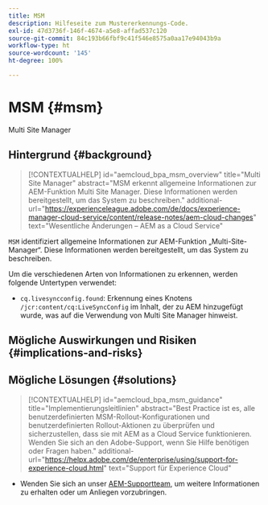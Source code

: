 ```yaml
---
title: MSM
description: Hilfeseite zum Mustererkennungs-Code.
exl-id: 47d3736f-146f-4674-a5e8-affad537c120
source-git-commit: 84c193b66fbf9c41f546e8575a0aa17e94043b9a
workflow-type: ht
source-wordcount: '145'
ht-degree: 100%

---
```


# MSM {#msm}

Multi Site Manager

## Hintergrund {#background}

>[!CONTEXTUALHELP]
>id="aemcloud_bpa_msm_overview"
>title="Multi Site Manager"
>abstract="MSM erkennt allgemeine Informationen zur AEM-Funktion Multi Site Manager. Diese Informationen werden bereitgestellt, um das System zu beschreiben."
>additional-url="https://experienceleague.adobe.com/de/docs/experience-manager-cloud-service/content/release-notes/aem-cloud-changes" text="Wesentliche Änderungen – AEM as a Cloud Service"

`MSM` identifiziert allgemeine Informationen zur AEM-Funktion „Multi-Site-Manager“. Diese Informationen werden bereitgestellt, um das System zu beschreiben.

Um die verschiedenen Arten von Informationen zu erkennen, werden folgende Untertypen verwendet:

* `cq.livesyncconfig.found`: Erkennung eines Knotens `/jcr:content/cq:LiveSyncConfig` im Inhalt, der zu AEM hinzugefügt wurde, was auf die Verwendung von Multi Site Manager hinweist.

## Mögliche Auswirkungen und Risiken {#implications-and-risks}


## Mögliche Lösungen {#solutions}

>[!CONTEXTUALHELP]
>id="aemcloud_bpa_msm_guidance"
>title="Implementierungsleitlinien"
>abstract="Best Practice ist es, alle benutzerdefinierten MSM-Rollout-Konfigurationen und benutzerdefinierten Rollout-Aktionen zu überprüfen und sicherzustellen, dass sie mit AEM as a Cloud Service funktionieren. Wenden Sie sich an den Adobe-Support, wenn Sie Hilfe benötigen oder Fragen haben."
>additional-url="https://helpx.adobe.com/de/enterprise/using/support-for-experience-cloud.html" text="Support für Experience Cloud"

* Wenden Sie sich an unser [AEM-Supportteam](https://helpx.adobe.com/de/enterprise/using/support-for-experience-cloud.html), um weitere Informationen zu erhalten oder um Anliegen vorzubringen.
